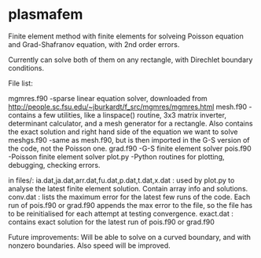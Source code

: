 # plasmafem
Finite element method with finite elements for solveing Poisson equation and Grad-Shafranov equation, with 2nd order errors.

Currently can solve both of them on any rectangle, with Direchlet boundary conditions.

File list:

mgmres.f90 -sparse linear equation solver, downloaded from http://people.sc.fsu.edu/~jburkardt/f_src/mgmres/mgmres.html
mesh.f90 -contains a few utilities, like a linspace() routine, 3x3 matrix inverter, determinant calculator, and a mesh generator for a rectangle. Also contains the exact solution and right hand side of the equation we want to solve
meshgs.f90 -same as mesh.f90, but is then imported in the G-S version of the code, not the Poisson one.
grad.f90 -G-S finite element solver
pois.f90 -Poisson finite element solver
plot.py -Python routines for plotting, debugging, checking errors.

in files/:
ia.dat,ja.dat,arr.dat,fu.dat,p.dat,t.dat,x.dat : used by plot.py to analyse the latest finite element solution. Contain array info and solutions.
conv.dat : lists the maximum error for the latest few runs of the code. Each run of pois.f90 or grad.f90 appends the max error to the file, so the file has to be reinitialised for each attempt at testing convergence.
exact.dat : contains exact solution for the latest run of pois.f90 or grad.f90

Future improvements:
Will be able to solve on a curved boundary, and with nonzero boundaries. Also speed will be improved.

